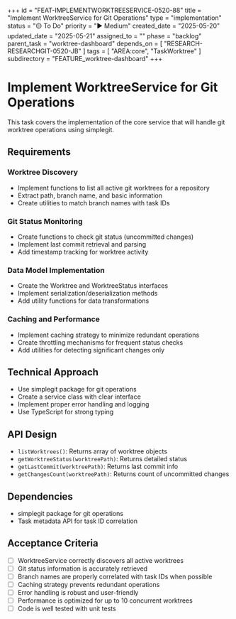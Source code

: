 +++
id = "FEAT-IMPLEMENTWORKTREESERVICE-0520-88"
title = "Implement WorktreeService for Git Operations"
type = "implementation"
status = "🟡 To Do"
priority = "▶️ Medium"
created_date = "2025-05-20"
updated_date = "2025-05-21"
assigned_to = ""
phase = "backlog"
parent_task = "worktree-dashboard"
depends_on = [ "RESEARCH-RESEARCHGIT-0520-JB" ]
tags = [ "AREA:core", "TaskWorktree" ]
subdirectory = "FEATURE_worktree-dashboard"
+++

# Implement WorktreeService for Git Operations

This task covers the implementation of the core service that will handle git worktree operations using simplegit.

## Requirements

### Worktree Discovery
- Implement functions to list all active git worktrees for a repository
- Extract path, branch name, and basic information
- Create utilities to match branch names with task IDs

### Git Status Monitoring
- Create functions to check git status (uncommitted changes)
- Implement last commit retrieval and parsing
- Add timestamp tracking for worktree activity

### Data Model Implementation
- Create the Worktree and WorktreeStatus interfaces
- Implement serialization/deserialization methods
- Add utility functions for data transformations

### Caching and Performance
- Implement caching strategy to minimize redundant operations
- Create throttling mechanisms for frequent status checks
- Add utilities for detecting significant changes only

## Technical Approach
- Use simplegit package for git operations
- Create a service class with clear interface
- Implement proper error handling and logging
- Use TypeScript for strong typing

## API Design
- `listWorktrees()`: Returns array of worktree objects
- `getWorktreeStatus(worktreePath)`: Returns detailed status
- `getLastCommit(worktreePath)`: Returns last commit info
- `getChangesCount(worktreePath)`: Returns count of uncommitted changes

## Dependencies
- simplegit package for git operations
- Task metadata API for task ID correlation

## Acceptance Criteria
- [ ] WorktreeService correctly discovers all active worktrees
- [ ] Git status information is accurately retrieved
- [ ] Branch names are properly correlated with task IDs when possible
- [ ] Caching strategy prevents redundant operations
- [ ] Error handling is robust and user-friendly
- [ ] Performance is optimized for up to 10 concurrent worktrees
- [ ] Code is well tested with unit tests
